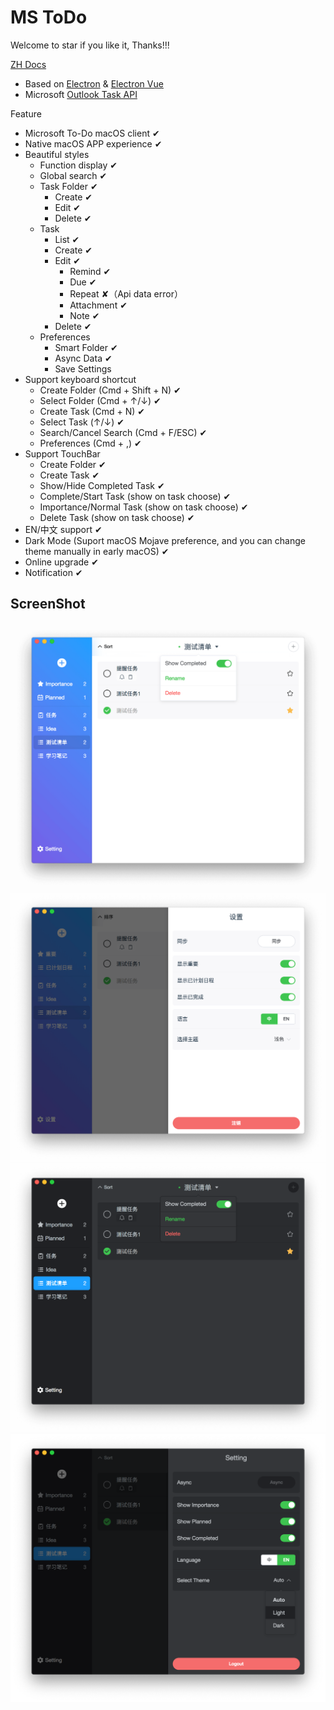 # MS ToDo

Welcome to star if you like it, Thanks!!!

[ZH Docs](/READMEmd)

- Based on [Electron](https://electronjs.org/) & [Electron Vue](https://simulatedgreg.gitbooks.io/electron-vue/)
- Microsoft [Outlook Task API](https://docs.microsoft.com/en-us/previous-versions/office/office-365-api/api/version-2.0/task-rest-operations)

Feature

- Microsoft To-Do macOS client ✔︎
- Native macOS APP experience ✔︎
- Beautiful styles
  - Function display ✔︎
  - Global search ✔︎
  - Task Folder ✔︎
    - Create ✔︎
    - Edit ✔︎
    - Delete ✔︎
  - Task
    - List ✔︎
    - Create ✔︎
    - Edit ✔︎
      - Remind ✔︎
      - Due ✔︎
      - Repeat ✘（Api data error）
      - Attachment ✔︎
      - Note ✔︎
    - Delete ✔︎
  - Preferences
    - Smart Folder ✔︎
    - Async Data ✔︎
    - Save Settings
- Support keyboard shortcut
  - Create Folder (Cmd + Shift + N) ✔︎
  - Select Folder (Cmd + ↑/↓) ✔︎
  - Create Task (Cmd + N) ✔︎
  - Select Task (↑/↓) ✔︎
  - Search/Cancel Search (Cmd + F/ESC) ✔︎
  - Preferences (Cmd + ,) ✔︎
- Support TouchBar
  - Create Folder ✔︎
  - Create Task ✔︎
  - Show/Hide Completed Task ✔︎
  - Complete/Start Task (show on task choose) ✔︎
  - Importance/Normal Task (show on task choose) ✔︎
  - Delete Task (show on task choose) ✔︎
- EN/中文 support ✔︎
- Dark Mode (Suport macOS Mojave preference, and you can change theme manually in early macOS) ✔︎
- Online upgrade ✔︎
- Notification ✔︎

## ScreenShot

![home](./website/src/assets/etc-10.png)
![setting](./website/src/assets/etc-11.png)
![dark-home](./website/src/assets/etc-08.png)
![dark-setting](./website/src/assets/etc-09.png)
